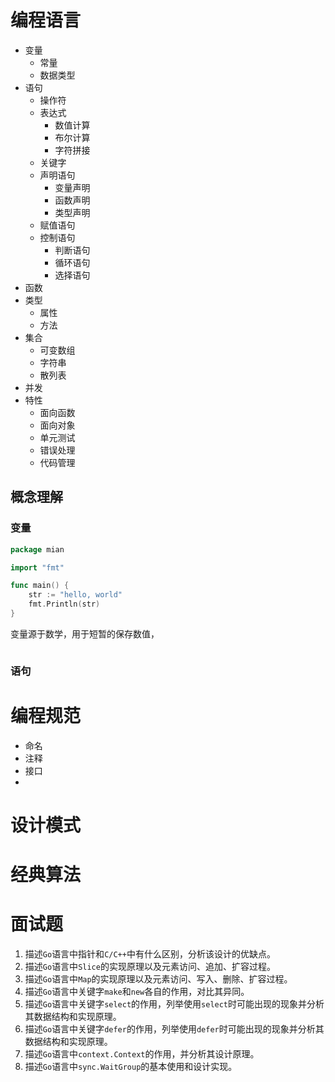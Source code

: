 # 编程语言

- 变量
    - 常量
    - 数据类型
- 语句
    - 操作符
    - 表达式
        - 数值计算
        - 布尔计算
        - 字符拼接
    - 关键字
    - 声明语句
        - 变量声明
        - 函数声明
        - 类型声明
    - 赋值语句
    - 控制语句
        - 判断语句
        - 循环语句
        - 选择语句
- 函数
- 类型
    - 属性
    - 方法
- 集合
    - 可变数组
    - 字符串
    - 散列表
- 并发
- 特性
    - 面向函数
    - 面向对象
    - 单元测试
    - 错误处理
    - 代码管理

## 概念理解

### 变量

```go
package mian

import "fmt"

func main() {
	str := "hello, world"
	fmt.Println(str)
}
```

变量源于数学，用于短暂的保存数值，

```go

```

### 语句

# 编程规范

- 命名
- 注释
- 接口
-

# 设计模式

# 经典算法

# 面试题

1. 描述`Go`语言中指针和`C/C++`中有什么区别，分析该设计的优缺点。
2. 描述`Go`语言中`Slice`的实现原理以及元素访问、追加、扩容过程。
3. 描述`Go`语言中`Map`的实现原理以及元素访问、写入、删除、扩容过程。
4. 描述`Go`语言中关键字`make`和`new`各自的作用，对比其异同。
5. 描述`Go`语言中关键字`select`的作用，列举使用`select`时可能出现的现象并分析其数据结构和实现原理。
6. 描述`Go`语言中关键字`defer`的作用，列举使用`defer`时可能出现的现象并分析其数据结构和实现原理。
7. 描述`Go`语言中`context.Context`的作用，并分析其设计原理。
8. 描述`Go`语言中`sync.WaitGroup`的基本使用和设计实现。